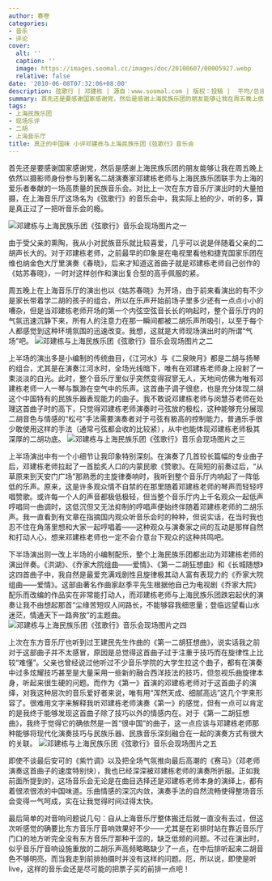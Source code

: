 ```yaml
---
author: 春卷
categories:
- 音乐
- 评论
cover:
  alt: ''
  caption: ''
  image: https://images.soomal.cc/images/doc/20100607/00005927.webp
  relative: false
date: '2010-06-08T07:32:06+08:00'
description: 弦歌行 | 邓建栋 | 源自：www.soomal.com | 版权：投稿 |  平均/总评分：09.67/29
summary: 首先还是要感谢国家感谢党，然后是感谢上海民族乐团的朋友能够让我在周五晚上依然以摄影师身份参与到著名二胡演奏家邓建栋老师与上海民族乐团联手为上海的爱乐者奉献的一场高质量的民族音乐会。对比上一次在东方音乐厅演出时的大量拍摄，在上海音乐厅这场名为《弦歌行》的音乐会中，我实际上拍的少，听的多，算是真正过了一把听音乐会的瘾……
tags:
- 上海民族乐团
- 现场乐评
- 二胡
- 上海音乐厅
title: 真正的中国味 小评邓建栋与上海民族乐团《弦歌行》音乐会
---
```


首先还是要感谢国家感谢党，然后是感谢上海民族乐团的朋友能够让我在周五晚上依然以摄影师身份参与到著名二胡演奏家邓建栋老师与上海民族乐团联手为上海的爱乐者奉献的一场高质量的民族音乐会。对比上一次在东方音乐厅演出时的大量拍摄，在上海音乐厅这场名为《弦歌行》的音乐会中，我实际上拍的少，听的多，算是真正过了一把听音乐会的瘾。

![邓建栋与上海民族乐团《弦歌行》音乐会现场图片之一](https://images.soomal.cc/images/doc/20100607/00005927.webp)



由于受父亲的熏陶，我从小对民族音乐就比较喜爱，几乎可以说是伴随着父亲的二胡声长大的。对于邓建栋老师，之前最早的印象是在电视里看他和捷克国家乐团在维也纳金色大厅里演奏《春晓》，后来才知道这首曲子就是邓建栋老师自己创作的《姑苏春晓》，一时对这样创作和演出复合型的高手佩服的紧。

周五晚上在上海音乐厅的演出也以《姑苏春晓》为开场，由于前来看演出的有不少是家长带着学二胡的孩子的组合，所以在乐声开始前场子里多少还有一点点小小的嘈杂，但是当邓建栋老师开场的第一个内弦空弦音长长的响起时，整个音乐厅内的气氛迅速沉静下来，所有人的注意力在那一瞬间都被二胡乐声所吸引，以至于每个人都感觉到这种环境氛围的迅速改变。我想，这就是大师现场演出时的所谓“气场”吧。
![邓建栋与上海民族乐团《弦歌行》音乐会现场图片之二](https://images.soomal.cc/images/doc/20100607/00005928.webp)





上半场的演出多是小编制的传统曲目，《江河水》与《二泉映月》都是二胡与扬琴的组合，尤其是在演奏江河水时，全场光线暗下，唯有在邓建栋老师身上投射了一束淡淡的白光。此时，整个音乐厅里似乎突然变得寂寥无人，天地间仿佛为唯有邓建栋老师一人一琴与飘渺在空气中的乐声。这首曲子调子很悲，也是充分体现二胡这个中国特有的民族乐器表现能力的曲子。我不敢说邓建栋老师与闵慧芬老师在处理这首曲子时的高下，只觉得邓建栋老师演奏时弓弦放的极松，这种能够充分展现二胡音色与情感的“松弓”手法需要演奏者对于弓弦有极高的控制能力，普通乐手很少敢使用这样的手法（通常弓弦都会收的比较紧），从中也能体现邓建栋老师极其深厚的二胡功底。
![邓建栋与上海民族乐团《弦歌行》音乐会现场图片之三](https://images.soomal.cc/images/doc/20100607/00005929.webp)





上半场演出中有一个小细节让我印象特别深刻。在演奏了几首较长篇幅的专业曲子后，邓建栋老师拉起了一首脍炙人口的内蒙民歌《赞歌》。在简短的前奏过后，“从草原来到天安门广场”那熟悉的主旋律奏响时，我听到整个音乐厅内响起了一阵低低的乐声。原来，这是许多观众情不自禁的在那里随着邓建栋老师的琴声而轻轻哼唱赞歌。或许每一个人的声音都极低极轻，但当整个音乐厅内上千名观众一起低声哼唱同一曲调时，这低沉但又无法抑制的哼唱声便始终伴随着邓建栋老师的二胡乐声。我一直看到有文章在指摘国内观众听音乐会时的种种，但说实话，在当时我也忍不住在角落里想和大家一起哼唱着――这种观众与演奏家之间的互动是那样自然和打动人心，想来邓建栋老师也一定不会介意台下观众的这种共鸣吧。

下半场演出则一改上半场的小编制配乐，整个上海民族乐团都出动为邓建栋老师的演出伴奏。《洪湖》、《乔家大院组曲――爱情》、《第一二胡狂想曲》和《长城随想》这四首曲子中，我自然是最爱充满戏剧性且旋律极其动人富有表现力的《乔家大院组曲――爱情》。这部由著名作曲家赵季平先生根据他自己为电视剧《乔家大院》配乐而改编的作品实在非常能打动人，而邓建栋老师与上海民族乐团跌宕起伏的演奏让我不由想起那首“尘缘苦短叹人间路长，不能够容我细思量；登临远望看山水迷茫，情通天下一路奔放”的主题曲。
![邓建栋与上海民族乐团《弦歌行》音乐会现场图片之四](https://images.soomal.cc/images/doc/20100607/00005930.webp)





上次在东方音乐厅也听到过王建民先生作曲的《第一二胡狂想曲》，说实话我之前对于这部曲子并不太感冒，原因是总觉得这首曲子过于注重于技巧而在旋律性上比较“难懂”。父亲也曾经说过他听过不少音乐学院的大学生拉这个曲子，都有在演奏中过多炫耀技巧甚至是大量采用一些新的融合西洋技法的技巧，但忽视乐曲旋律本身，听起来很生硬的问题。而作为《第一》首演的邓建栋老师对于这首曲子的演绎，对我这种层次的音乐爱好者来说，唯有用“浑然天成、细腻高远”这几个字来形容了。很难用文字来解释我听邓建栋老师演奏《第一》的感觉，但有一点可以肯定的是我终于能够发现这首曲子除了技巧以外的情感内在。对于《第一二胡狂想曲》，我终于觉得它的确依然是一首“很中国”的曲子，这一点应该与邓建栋老师那种能够将现代化演奏技巧与民族乐器、民族音乐深刻融合在一起的演奏方式有很大的关联。
![邓建栋与上海民族乐团《弦歌行》音乐会现场图片之五](https://images.soomal.cc/images/doc/20100607/00005931.webp)





即使不谈最后安可的《紫竹调》以及把全场气氛推向最后高潮的《赛马》（邓老师演奏这首曲子的速度特别快），我也已经深深被邓建栋老师的演奏所折服。正如我前面所提到的，这场音乐会无论是在曲目选择还是邓建栋老师本身的演绎上，都有着很浓很浓的中国味道。乐曲情感的深沉内敛，演奏手法的自然流畅使得整场音乐会变得一气呵成，实在让我觉得时间过得太快。

最后简单的对音响问题说几句：自从上海音乐厅整体搬迁后就一直没有去过，但这次听感觉的确要比东方音乐厅音响效果好不少――尤其是在彩排时站在靠近音乐厅门口的地方听完全没有东方音乐厅那种干涩的，缺乏低频的问题。不过在演出时，似乎音乐厅音响设施重放的二胡乐声高频略略缺少了一点，在中后排听起来二胡音色不够明亮，而当我走到前排拍摄时并没有这样的问题。厄，所以说，即使是听live，这样的音乐会还是尽可能的把票子买的前排一点吧！